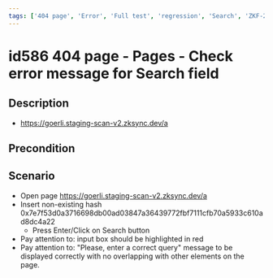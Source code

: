 ```yaml
---
tags: ['404 page', 'Error', 'Full test', 'regression', 'Search', 'ZKF-2591', 'Active']
---
```


# id586 404 page - Pages - Check error message for Search field

## Description
  - https://goerli.staging-scan-v2.zksync.dev/a

## Precondition


## Scenario
- Open page https://goerli.staging-scan-v2.zksync.dev/a
- Insert non-existing hash   0x7e7f53d0a3716698db00ad03847a36439772fbf7111cfb70a5933c610ad8dc4a22
    - Press Enter/Click on Search button
- Pay attention to: input box should be highlighted in red
- Pay attention to:  "Please, enter a correct query" message to be displayed correctly with no overlapping with other elements on the page.

